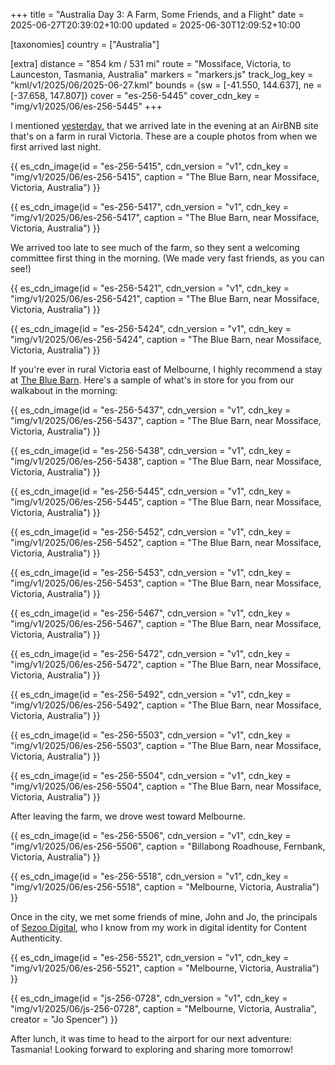 +++
title = "Australia Day 3: A Farm, Some Friends, and a Flight"
date = 2025-06-27T20:39:02+10:00
updated = 2025-06-30T12:09:52+10:00

[taxonomies]
country = ["Australia"]

[extra]
distance = "854 km / 531 mi"
route = "Mossiface, Victoria, to Launceston, Tasmania, Australia"
markers = "markers.js"
track_log_key = "kml/v1/2025/06/2025-06-27.kml"
bounds = {sw = [-41.550, 144.637], ne = [-37.658, 147.807]}
cover = "es-256-5445"
cover_cdn_key = "img/v1/2025/06/es-256-5445"
+++

I mentioned [yesterday,](../02-the-long-coastal-road) that we arrived late in the evening at an AirBNB site that's on a farm in rural Victoria. These are a couple photos from when we first arrived last night.

<!-- more -->

{{ es_cdn_image(id = "es-256-5415", cdn_version = "v1", cdn_key = "img/v1/2025/06/es-256-5415", caption = "The Blue Barn, near Mossiface, Victoria, Australia") }}

{{ es_cdn_image(id = "es-256-5417", cdn_version = "v1", cdn_key = "img/v1/2025/06/es-256-5417", caption = "The Blue Barn, near Mossiface, Victoria, Australia") }}

We arrived too late to see much of the farm, so they sent a welcoming committee first thing in the morning. (We made very fast friends, as you can see!)

{{ es_cdn_image(id = "es-256-5421", cdn_version = "v1", cdn_key = "img/v1/2025/06/es-256-5421", caption = "The Blue Barn, near Mossiface, Victoria, Australia") }}

{{ es_cdn_image(id = "es-256-5424", cdn_version = "v1", cdn_key = "img/v1/2025/06/es-256-5424", caption = "The Blue Barn, near Mossiface, Victoria, Australia") }}

If you're ever in rural Victoria east of Melbourne, I highly recommend a stay at [The Blue Barn](https://www.airbnb.com.au/rooms/49276450). Here's a sample of what's in store for you from our walkabout in the morning:

{{ es_cdn_image(id = "es-256-5437", cdn_version = "v1", cdn_key = "img/v1/2025/06/es-256-5437", caption = "The Blue Barn, near Mossiface, Victoria, Australia") }}

{{ es_cdn_image(id = "es-256-5438", cdn_version = "v1", cdn_key = "img/v1/2025/06/es-256-5438", caption = "The Blue Barn, near Mossiface, Victoria, Australia") }}

{{ es_cdn_image(id = "es-256-5445", cdn_version = "v1", cdn_key = "img/v1/2025/06/es-256-5445", caption = "The Blue Barn, near Mossiface, Victoria, Australia") }}

{{ es_cdn_image(id = "es-256-5452", cdn_version = "v1", cdn_key = "img/v1/2025/06/es-256-5452", caption = "The Blue Barn, near Mossiface, Victoria, Australia") }}

{{ es_cdn_image(id = "es-256-5453", cdn_version = "v1", cdn_key = "img/v1/2025/06/es-256-5453", caption = "The Blue Barn, near Mossiface, Victoria, Australia") }}

{{ es_cdn_image(id = "es-256-5467", cdn_version = "v1", cdn_key = "img/v1/2025/06/es-256-5467", caption = "The Blue Barn, near Mossiface, Victoria, Australia") }}

{{ es_cdn_image(id = "es-256-5472", cdn_version = "v1", cdn_key = "img/v1/2025/06/es-256-5472", caption = "The Blue Barn, near Mossiface, Victoria, Australia") }}

{{ es_cdn_image(id = "es-256-5492", cdn_version = "v1", cdn_key = "img/v1/2025/06/es-256-5492", caption = "The Blue Barn, near Mossiface, Victoria, Australia") }}

{{ es_cdn_image(id = "es-256-5503", cdn_version = "v1", cdn_key = "img/v1/2025/06/es-256-5503", caption = "The Blue Barn, near Mossiface, Victoria, Australia") }}

{{ es_cdn_image(id = "es-256-5504", cdn_version = "v1", cdn_key = "img/v1/2025/06/es-256-5504", caption = "The Blue Barn, near Mossiface, Victoria, Australia") }}

After leaving the farm, we drove west toward Melbourne.

{{ es_cdn_image(id = "es-256-5506", cdn_version = "v1", cdn_key = "img/v1/2025/06/es-256-5506", caption = "Billabong Roadhouse, Fernbank, Victoria, Australia") }}

{{ es_cdn_image(id = "es-256-5518", cdn_version = "v1", cdn_key = "img/v1/2025/06/es-256-5518", caption = "Melbourne, Victoria, Australia") }}

Once in the city, we met some friends of mine, John and Jo, the principals of [Sezoo Digital](https://www.sezoo.digital), who I know from my work in digital identity for Content Authenticity.

{{ es_cdn_image(id = "es-256-5521", cdn_version = "v1", cdn_key = "img/v1/2025/06/es-256-5521", caption = "Melbourne, Victoria, Australia") }}

{{ es_cdn_image(id = "js-256-0728", cdn_version = "v1", cdn_key = "img/v1/2025/06/js-256-0728", caption = "Melbourne, Victoria, Australia", creator = "Jo Spencer") }}

After lunch, it was time to head to the airport for our next adventure: Tasmania! Looking forward to exploring and sharing more tomorrow!
